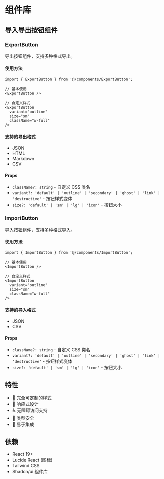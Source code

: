# 组件库

## 导入导出按钮组件

### ExportButton

导出按钮组件，支持多种格式导出。

#### 使用方法

```tsx
import { ExportButton } from '@/components/ExportButton';

// 基本使用
<ExportButton />

// 自定义样式
<ExportButton 
  variant="outline" 
  size="sm" 
  className="w-full" 
/>
```

#### 支持的导出格式

- JSON
- HTML
- Markdown
- CSV

#### Props

- `className?: string` - 自定义 CSS 类名
- `variant?: 'default' | 'outline' | 'secondary' | 'ghost' | 'link' | 'destructive'` - 按钮样式变体
- `size?: 'default' | 'sm' | 'lg' | 'icon'` - 按钮大小

### ImportButton

导入按钮组件，支持多种格式导入。

#### 使用方法

```tsx
import { ImportButton } from '@/components/ImportButton';

// 基本使用
<ImportButton />

// 自定义样式
<ImportButton 
  variant="outline" 
  size="sm" 
  className="w-full" 
/>
```

#### 支持的导入格式

- JSON
- CSV

#### Props

- `className?: string` - 自定义 CSS 类名
- `variant?: 'default' | 'outline' | 'secondary' | 'ghost' | 'link' | 'destructive'` - 按钮样式变体
- `size?: 'default' | 'sm' | 'lg' | 'icon'` - 按钮大小

## 特性

- 🎨 完全可定制的样式
- 📱 响应式设计
- ♿ 无障碍访问支持
- 🎯 类型安全
- 🔧 易于集成

## 依赖

- React 19+
- Lucide React (图标)
- Tailwind CSS
- Shadcn/ui 组件库 
